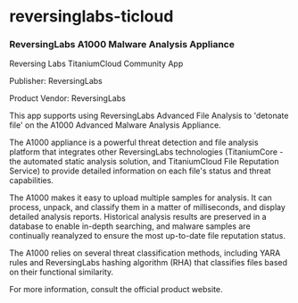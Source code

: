 # reversinglabs-ticloud

### ReversingLabs A1000 Malware Analysis Appliance

Reversing Labs TitaniumCloud Community App

Publisher: ReversingLabs

Product Vendor: ReversingLabs


This app supports using ReversingLabs Advanced File Analysis to 'detonate file' on the A1000 Advanced Malware Analysis Appliance. 

The A1000 appliance is a powerful threat detection and file analysis platform that integrates other ReversingLabs technologies (TitaniumCore - the automated static analysis solution, and TitaniumCloud File Reputation Service) to provide detailed information on each file's status and threat capabilities. 

The A1000 makes it easy to upload multiple samples for analysis. It can process, unpack, and classify them in a matter of milliseconds, and display detailed analysis reports. Historical analysis results are preserved in a database to enable in-depth searching, and malware samples are continually reanalyzed to ensure the most up-to-date file reputation status. 

The A1000 relies on several threat classification methods, including YARA rules and ReversingLabs hashing algorithm (RHA) that classifies files based on their functional similarity. 

For more information, consult the official product website.

